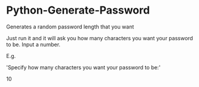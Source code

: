 # Python-Generate-Password
Generates a random password length that you want

Just run it and it will ask you how many characters you want your password to be. Input a number. 

E.g. 

'Specify how many characters you want your password to be:'

10
